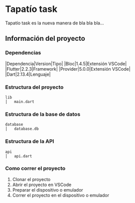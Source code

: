 # Tapatío task

Tapatío task es la nueva manera de bla bla bla...

## Información del proyecto

### Dependencias

|Dependencia|Version|Tipo|
|Bloc|1.4.5|Extensión VSCode|
|Flutter|2.2.3|Framework|
|Provider|5.0.0|Extensión VSCode|
|Dart|2.13.4|Lenguaje|

### Estructura del proyecto

```
lib
│   main.dart

```

### Estructura de la base de datos

```
database
│   database.db

```

### Estructura de la API

```
api
│   api.dart

```

### Como correr el proyecto

1. Clonar el proyecto
2. Abrir el proyecto en VSCode
3. Preparar el dispositivo o emulador
4. Correr el proyecto en el dispositivo o emulador
